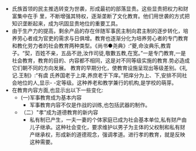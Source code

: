 - 氏族首领的民主推选转变为世袭，形成最初的部落显贵。这些显贵把权力和财富集中在手
  里，不断增强其特权，逐渐垄断了文化教育。他们用世袭的方式把知识垄断起来，成为巩固显贵地位的重要工具。
- 由于生产力的提高，剩余产品的存在伴随军事民主制向君主制的逐步转化，培养劳心者成为官吏的需求与日俱增。教育也逐渐分化为培养劳心者的专门教育和教化劳力者的社会教育两种类型。《尚书●尧典》:“夔,命汝典乐,教胄子。“契，百姓不亲，五品不逊,汝作司徒,敬數五教,在宽。”一是专门教育,一是社会教育，教育的目的、内容都不相同，这是对不同等级实施的教育.势必造成它们朝不同的方向发展。
  教育的早期分化，使教育设施呈现出等级差别。《礼记.王制》:“有虞 氏养国老于上庠,养庶老于下庠。”把庠分为上、下,安排不同社会地位的人,显示- -定等级。这种养老和教学兼行的机构,是学校的萌芽。
- 在教育内容方面,也显示出以下一些变化:
	- (一)军事教育成为基本内容
		- 军事教育内容不仅是作战的训练,也包括武器的制作。
	- （二）"孝”成为道德教育的新内容
		- 私有制已产生，一夫一妻的个体家庭已成为社会基本单位,私有财产由儿子继承。这种社会变化，要求维护以男子为主体的父权制和私有财产继承权，形成新的道德观念，强调孝道。进行孝的教育，就是反映这种需要。